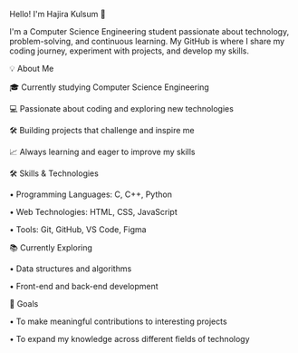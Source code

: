 Hello! I'm Hajira Kulsum 👋

I'm a Computer Science Engineering student passionate about technology, problem-solving, and continuous learning. My GitHub is where I share my coding journey, experiment with projects, and develop my skills.

💡 About Me

🎓 Currently studying Computer Science Engineering

💻 Passionate about coding and exploring new technologies

🛠 Building projects that challenge and inspire me

📈 Always learning and eager to improve my skills


🛠 Skills & Technologies

  • Programming Languages: C, C++, Python

  • Web Technologies: HTML, CSS, JavaScript

  • Tools: Git, GitHub, VS Code, Figma

📚 Currently Exploring

  • Data structures and algorithms

  • Front-end and back-end development

🌱 Goals

  • To make meaningful contributions to interesting projects

  • To expand my knowledge across different fields of technology
